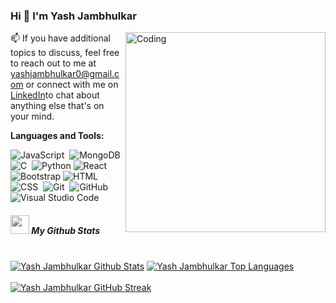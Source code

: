 ### Hi 👋 I'm Yash Jambhulkar
<img align="right" alt="Coding" width="320" src="https://analyticsindiamag.com/wp-content/uploads/2018/12/developer-dribbble.gif">

📫 If you have additional topics to discuss, feel free to reach out to me at yashjambhulkar0@gmail.com or connect with me on [LinkedIn](https://www.linkedin.com/in/yash-jambhulkar-317528316/)to chat about anything else that's on your mind.

**Languages and Tools:**

![JavaScript](https://img.shields.io/badge/-JavaScript-05122A?style=flat&logo=javascript)&nbsp;
![MongoDB](https://img.shields.io/badge/-MongoDB-05122A?style=flat&logo=mongodb)
![C](https://img.shields.io/badge/-C-05122A?style=flat&logo=C&logoColor=A8B9CC)&nbsp;
![Python](https://img.shields.io/badge/-Python-05122A?style=flat&logo=python)
![React](https://img.shields.io/badge/-React-05122A?style=flat&logo=react)&nbsp;
![Bootstrap](https://img.shields.io/badge/-Bootstrap-05122A?style=flat&logo=bootstrap&logoColor=563D7C)
![HTML](https://img.shields.io/badge/-HTML-05122A?style=flat&logo=HTML5)&nbsp;
![CSS](https://img.shields.io/badge/-CSS-05122A?style=flat&logo=CSS3&logoColor=1572B6)&nbsp;
![Git](https://img.shields.io/badge/-Git-05122A?style=flat&logo=git)&nbsp;
![GitHub](https://img.shields.io/badge/-GitHub-05122A?style=flat&logo=github)&nbsp;
![Visual Studio Code](https://img.shields.io/badge/-Visual%20Studio%20Code-05122A?style=flat&logo=visual-studio-code&logoColor=007ACC)&nbsp;


<h5><img src="https://media.giphy.com/media/iY8CRBdQXODJSCERIr/giphy.gif" width="30px">&nbsp;My Github Stats</h6>

  <br/>
    <a href="https://github.com/Yash9049/github-readme-stats"><img alt="Yash Jambhulkar Github Stats" src="https://github-readme-stats.vercel.app/api?username=Yash9049&show_icons=true&count_private=true&theme=react&hide_border=true&bg_color=0D1117" /></a>
  <a href="https://github.com/yash3567/github-readme-stats"><img alt="Yash Jambhulkar Top Languages" src="https://github-readme-stats.vercel.app/api/top-langs/?username=Yash9049&langs_count=8&count_private=true&layout=compact&theme=react&hide_border=true&bg_color=0D1117" /></a>
  <br/>
  <br/>
 <a href="https://github.com/Yash9049/github-readme-stats">
    <img alt="Yash Jambhulkar GitHub Streak" src="https://github-readme-streak-stats.herokuapp.com/?user=yash3567&theme=react&hide_border=true&background=0D1117" />
</a>

</a>

  <br/>



<br/>
<br/>


